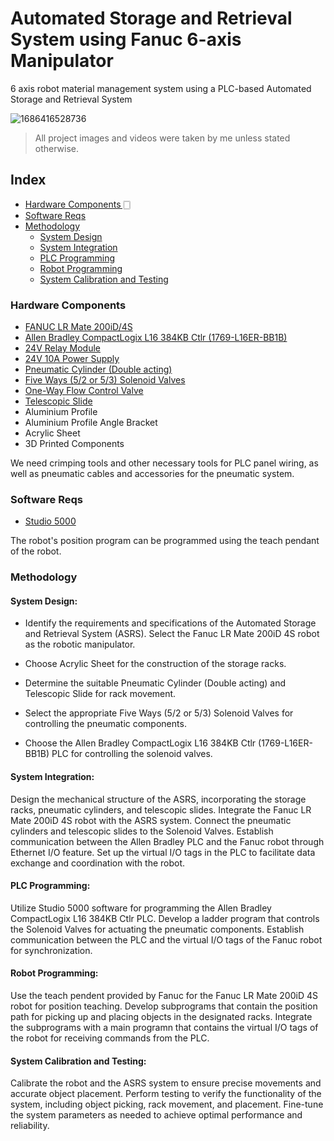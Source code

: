 # Automated Storage and Retrieval System using Fanuc 6-axis Manipulator

6 axis robot material management system using a PLC-based Automated Storage and Retrieval System

![1686416528736](https://github.com/btyprasanna/Automated-Storage-and-Retrieval-System-using-Fanuc-6-axis-Manipulator/assets/106366271/ae92cd19-a6f4-4941-a6f0-33405bae16d7)

> All project images and videos were taken by me unless stated otherwise.

## Index

- [Hardware Components 🀆](#hardware-components)
- [Software Reqs](#software-reqs)
- [Methodology](#methodology)
  - [System Design](#system-design)
  - [System Integration](#system-integration)
  - [PLC Programming](#plc-programming)
  - [Robot Programming](#Robot-programming)
  - [System Calibration and Testing](#System-Calibration-and-Testing)

### Hardware Components
- [FANUC LR Mate 200iD/4S](https://www.fanucamerica.com/products/robots/series/lr-mate/lr-mate-200id-4s)
- [Allen Bradley CompactLogix L16 384KB Ctlr (1769-L16ER-BB1B)](https://www.rockwellautomation.com/en-us/products/details.1769-L16ER-BB1B.html)
- [24V Relay Module](https://www.google.com/search?q=24v+relay+module&tbm=shop)
- [24V 10A Power Supply](https://www.google.com/search?q=24V+10A+Power+Supply&tbm=shop)
- [Pneumatic Cylinder (Double acting)](https://www.google.com/search?q=Pneumatic+Cylinder+(Double+acting)&tbm=shop)
- [Five Ways (5/2 or 5/3) Solenoid Valves](https://www.google.com/search?q=Five+Ways+(5/2+or+5/3)+Solenoid+Valve&tbm=shop)
- [One-Way Flow Control Valve](https://www.google.com/search?q=One-Way+Flow+Control+Valve&tbm=shop)
- [Telescopic Slide](https://www.google.com/search?q=Telescopic+Slide&tbm=shop)
- Aluminium Profile
- Aluminium Profile Angle Bracket
- Acrylic Sheet
- 3D Printed Components

We need crimping tools and other necessary tools for PLC panel wiring, as well as pneumatic cables and accessories for the pneumatic system.


### Software Reqs
- [Studio 5000](https://www.rockwellautomation.com/en-us/products/software/factorytalk/designsuite/studio-5000.html)

The robot's position program can be programmed using the teach pendant of the robot.


### Methodology

#### System Design:

- Identify the requirements and specifications of the Automated Storage and Retrieval System (ASRS).
Select the Fanuc LR Mate 200iD 4S robot as the robotic manipulator.

- Choose Acrylic Sheet for the construction of the storage racks.

- Determine the suitable Pneumatic Cylinder (Double acting) and Telescopic Slide for rack movement.

- Select the appropriate Five Ways (5/2 or 5/3) Solenoid Valves for controlling the pneumatic components.

- Choose the Allen Bradley CompactLogix L16 384KB Ctlr (1769-L16ER-BB1B) PLC for controlling the solenoid valves.

#### System Integration:

Design the mechanical structure of the ASRS, incorporating the storage racks, pneumatic cylinders, and telescopic slides.
Integrate the Fanuc LR Mate 200iD 4S robot with the ASRS system.
Connect the pneumatic cylinders and telescopic slides to the Solenoid Valves.
Establish communication between the Allen Bradley PLC and the Fanuc robot through Ethernet I/O feature.
Set up the virtual I/O tags in the PLC to facilitate data exchange and coordination with the robot.

#### PLC Programming:

Utilize Studio 5000 software for programming the Allen Bradley CompactLogix L16 384KB Ctlr PLC.
Develop a ladder program that controls the Solenoid Valves for actuating the pneumatic components.
Establish communication between the PLC and the virtual I/O tags of the Fanuc robot for synchronization.

#### Robot Programming:

Use the teach pendent provided by Fanuc for the Fanuc LR Mate 200iD 4S robot for position teaching.
Develop subprograms that contain the position path for picking up and placing objects in the designated racks.
Integrate the subprograms with a main programn that contains the virtual I/O tags of the robot for receiving commands from the PLC.

#### System Calibration and Testing:

Calibrate the robot and the ASRS system to ensure precise movements and accurate object placement.
Perform testing to verify the functionality of the system, including object picking, rack movement, and placement.
Fine-tune the system parameters as needed to achieve optimal performance and reliability.
